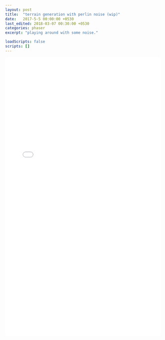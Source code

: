 ```yaml
---
layout: post
title:  "terrain generation with perlin noise (wip)"
date:   2017-5-5 00:00:00 +0530
last_edited: 2018-03-07 00:30:00 +0530
categories: phaser
excerpt: "playing around with some noise."

loadScripts: false
scripts: []
---
```


<iframe width="100%" height="900" src="//jsfiddle.net/gauravdixitv/6sec7njp/embedded/" allowpaymentrequest allowfullscreen="allowfullscreen" frameborder="0"></iframe>